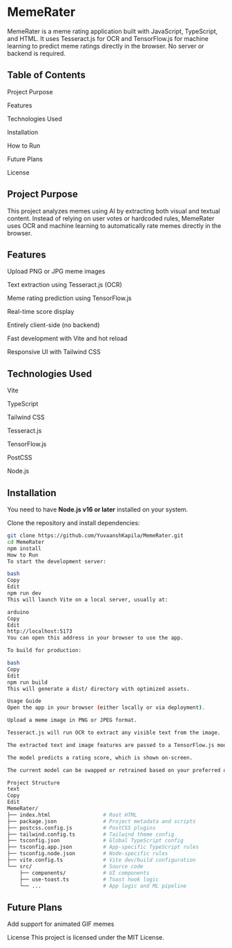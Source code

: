 # MemeRater
MemeRater is a meme rating application built with JavaScript, TypeScript, and HTML. It uses Tesseract.js for OCR and TensorFlow.js for machine learning to predict meme ratings directly in the browser. No server or backend is required.

## Table of Contents
Project Purpose

Features

Technologies Used

Installation

How to Run

Future Plans

License

## Project Purpose
This project analyzes memes using AI by extracting both visual and textual content. Instead of relying on user votes or hardcoded rules, MemeRater uses OCR and machine learning to automatically rate memes directly in the browser.

## Features
Upload PNG or JPG meme images

Text extraction using Tesseract.js (OCR)

Meme rating prediction using TensorFlow.js

Real-time score display

Entirely client-side (no backend)

Fast development with Vite and hot reload

Responsive UI with Tailwind CSS

## Technologies Used
Vite

TypeScript

Tailwind CSS

Tesseract.js

TensorFlow.js

PostCSS

Node.js

## Installation

You need to have **Node.js v16 or later** installed on your system.

Clone the repository and install dependencies:

```bash
git clone https://github.com/YuvaanshKapila/MemeRater.git
cd MemeRater
npm install
How to Run
To start the development server:

bash
Copy
Edit
npm run dev
This will launch Vite on a local server, usually at:

arduino
Copy
Edit
http://localhost:5173
You can open this address in your browser to use the app.

To build for production:

bash
Copy
Edit
npm run build
This will generate a dist/ directory with optimized assets.

Usage Guide
Open the app in your browser (either locally or via deployment).

Upload a meme image in PNG or JPEG format.

Tesseract.js will run OCR to extract any visible text from the image.

The extracted text and image features are passed to a TensorFlow.js model.

The model predicts a rating score, which is shown on-screen.

The current model can be swapped or retrained based on your preferred dataset and humour scoring logic.

Project Structure
text
Copy
Edit
MemeRater/
├── index.html                 # Root HTML
├── package.json               # Project metadata and scripts
├── postcss.config.js          # PostCSS plugins
├── tailwind.config.ts         # Tailwind theme config
├── tsconfig.json              # Global TypeScript config
├── tsconfig.app.json          # App-specific TypeScript rules
├── tsconfig.node.json         # Node-specific rules
├── vite.config.ts             # Vite dev/build configuration
└── src/                       # Source code
    ├── components/            # UI components
    ├── use-toast.ts           # Toast hook logic
    └── ...                    # App logic and ML pipeline
```
## Future Plans
Add support for animated GIF memes

License
This project is licensed under the MIT License.
